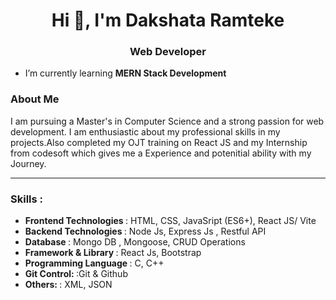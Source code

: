 <h1 align="center">Hi 👋, I'm Dakshata Ramteke</h1>
<h3 align="center">Web Developer</h3>

-  I’m currently learning **MERN Stack Development**

  <h3>About Me</h3>
  <p>I am pursuing a Master's in Computer Science and a strong passion for web development. I am enthusiastic about my professional skills in my projects.Also completed my OJT training on React JS and my Internship from codesoft which gives me a Experience and potenitial ability with my Journey. </p>
<p align="left">
  <hr/>
  <h3>Skills : </h3>
  <ul>
    <li><b>Frontend Technologies </b>: HTML, CSS, JavaSript (ES6+), React JS/ Vite </li>
    <li><b>Backend Technologies </b>: Node Js, Express Js , Restful API</li>
    <li><b>Database </b>: Mongo DB , Mongoose, CRUD Operations </li>
    <li><b>Framework & Library </b>: React Js, Bootstrap </li>
    <li><b>Programming Language </b>: C, C++</li>
     <li><b>Git Control: </b>:Git & Github </li>
    <li><b>Others: </b>: XML, JSON</li>
  </ul>

</p>

